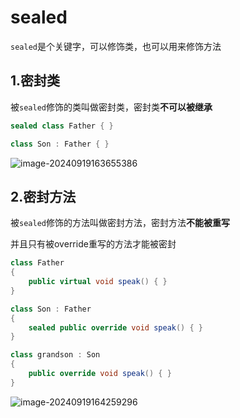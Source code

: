 # sealed

`sealed`是个关键字，可以修饰类，也可以用来修饰方法

## 1.密封类

被`sealed`修饰的类叫做密封类，密封类**不可以被继承**

```cs
sealed class Father { }

class Son : Father { }
```

![image-20240919163655386](https://gitee.com/xarzhi/picture/raw/master/img/image-20240919163655386.png)



## 2.密封方法

被`sealed`修饰的方法叫做密封方法，密封方法**不能被重写**

并且只有被override重写的方法才能被密封

```cs {7,12}
class Father
{
    public virtual void speak() { }
}

class Son : Father
{
    sealed public override void speak() { }
}

class grandson : Son
{
    public override void speak() { }
}
```

![image-20240919164259296](https://gitee.com/xarzhi/picture/raw/master/img/image-20240919164259296.png)